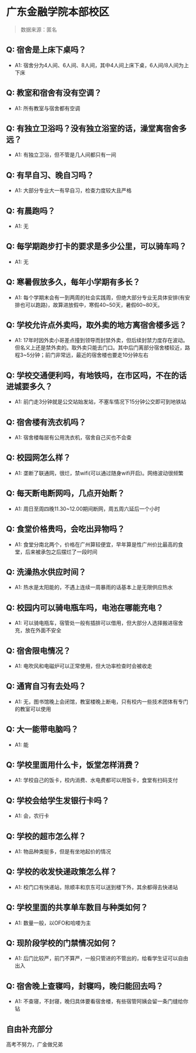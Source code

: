# 广东金融学院本部校区

> 数据来源：匿名

## Q: 宿舍是上床下桌吗？

- A1: 宿舍分为4人间、6人间、8人间，其中4人间上床下桌，6人间/8人间为上下床

## Q: 教室和宿舍有没有空调？

- A1: 所有教室与宿舍都有空调

## Q: 有独立卫浴吗？没有独立浴室的话，澡堂离宿舍多远？

- A1: 有独立卫浴，但不管是几人间都只有一间

## Q: 有早自习、晚自习吗？

- A1: 大部分专业大一有早自习，检查力度较大且严格

## Q: 有晨跑吗？

- A1: 无

## Q: 每学期跑步打卡的要求是多少公里，可以骑车吗？

- A1: 无

## Q: 寒暑假放多久，每年小学期有多长？

- A1: 每个学期末会有一到两周的社会实践周，但绝大部分专业无具体安排(有安排也可以跑路)，故算进放假中，寒假40\~50天，暑假60\~80天。

## Q: 学校允许点外卖吗，取外卖的地方离宿舍楼多远？

- A1: 17年时因外卖小哥差点撞到领导而封禁外卖，但后续封禁力度存在波动。但名义上还是禁外卖的。取外卖只能去门口。其中后门离部分宿舍楼较近，路程3\~5分钟；前门非常远，最近的宿舍楼也要走10分钟左右

## Q: 学校交通便利吗，有地铁吗，在市区吗，不在的话进城要多久？

- A1: 前门走3分钟就是公交站始发站，不塞车情况下15分钟公交即可到地铁站

## Q: 宿舍楼有洗衣机吗？

- A1: 宿舍楼每层有公用洗衣机，宿舍自己买也不会查

## Q: 校园网怎么样？

- A1: 垄断了联通网，很烂，禁wifi(可以通过随身wifi开启)。网络波动很频繁

## Q: 每天断电断网吗，几点开始断？

- A1: 周日至周四晚11.30\~12.00期间断网，周五周六延后一个小时

## Q: 食堂价格贵吗，会吃出异物吗？

- A1: 食堂分南北两个，价格在广州算较便宜，早年算是性广州价比最高的食堂，后来被承包之后摆烂了一段时间

## Q: 洗澡热水供应时间？

- A1: 热水是太阳能的，不遇上连续一周暴雨的话基本上是无限供应热水

## Q: 校园内可以骑电瓶车吗，电池在哪能充电？

- A1: 可以骑电瓶车，宿管处一般有插排可以借用，但大部分人选择搬进宿舍充，放在外面不安全

## Q: 宿舍限电情况？

- A1: 电吹风和电磁炉可以正常使用，但大功率检查时会被收走

## Q: 通宵自习有去处吗？

- A1: 无，图书馆晚上会闭馆，教室楼晚上断电，只有校内一些技术团体有专门的教室可以使用

## Q: 大一能带电脑吗？

- A1: 能

## Q: 学校里面用什么卡，饭堂怎样消费？

- A1: 学校自己的饭卡，校内消费、水电费都可以用饭卡，食堂有扫码支付

## Q: 学校会给学生发银行卡吗？

- A1: 会，农行卡

## Q: 学校的超市怎么样？

- A1: 物品种类挺多，但是有坐地起价的情况

## Q: 学校的收发快递政策怎么样？

- A1: 校门口有快递站，除顺丰和京东可以送到楼下外，其余都得去快递站

## Q: 学校里面的共享单车数目与种类如何？

- A1: 数量一般，以OFO和哈喽为主

## Q: 现阶段学校的门禁情况如何？

- A1: 后门比较严，前门不算严，一般只管进的不管出的，给看学生证可以自由出入

## Q: 宿舍晚上查寝吗，封寝吗，晚归能回去吗？

- A1: 不查寝，不封寝，晚归具体要看宿舍楼，有些宿管阿姨会留一条门缝给你钻

## 自由补充部分

高考不努力，广金做兄弟